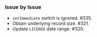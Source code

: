 ### Issue by Issue

 * `setImmediate` switch is ignored. #335.
 * Obtain underlying record size. #321.
 * Update `LICENSE` date range. #320.
